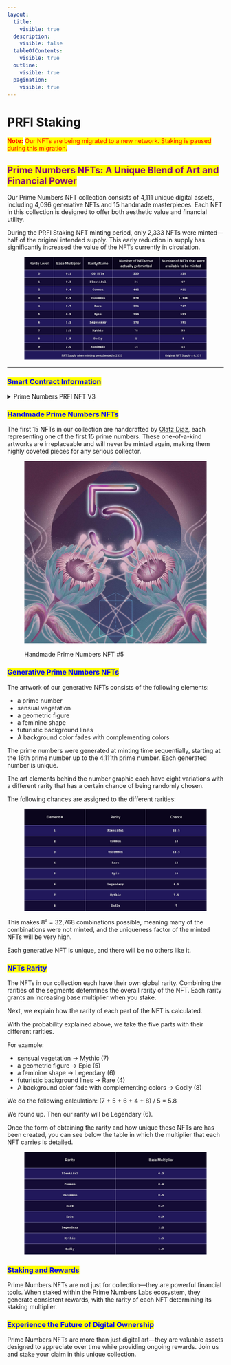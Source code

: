 ```yaml
---
layout:
  title:
    visible: true
  description:
    visible: false
  tableOfContents:
    visible: true
  outline:
    visible: true
  pagination:
    visible: true
---
```


# PRFI Staking

<mark style="color:red;">**Note:**</mark> <mark style="color:red;"></mark><mark style="color:red;">Our NFTs are being migrated to a new network. Staking is paused during this migration.</mark>

## <mark style="color:purple;">Prime Numbers NFTs: A Unique Blend of Art and Financial Power</mark>

Our Prime Numbers NFT collection consists of 4,111 unique digital assets, including 4,096 generative NFTs and 15 handmade masterpieces. Each NFT in this collection is designed to offer both aesthetic value and financial utility.

During the PRFI Staking NFT minting period, only 2,333 NFTs were minted—half of the original intended supply. This early reduction in supply has significantly increased the value of the NFTs currently in circulation.&#x20;

<figure><img src="../../../.gitbook/assets/PRFINFTS.jpg" alt=""><figcaption></figcaption></figure>

***

### <mark style="color:blue;">Smart Contract Information</mark>

<details>

<summary>Prime Numbers PRFI NFT V3</summary>

[xdc134279d46ce98cca734d9a43cc3dda63a1ac755d](https://xdc.blocksscan.io/address/xdc134279d46ce98cca734d9a43cc3dda63a1ac755d)

</details>

### <mark style="color:blue;">Handmade Prime Numbers NFTs</mark>

The first 15 NFTs in our collection are handcrafted by [Olatz Diaz](https://olatzdiaz.com/), each representing one of the first 15 prime numbers. These one-of-a-kind artworks are irreplaceable and will never be minted again, making them highly coveted pieces for any serious collector.

<figure><img src="../../../.gitbook/assets/HANDMADENFT (1).jpg" alt=""><figcaption><p>Handmade Prime Numbers NFT #5</p></figcaption></figure>

### <mark style="color:blue;">Generative Prime Numbers NFTs</mark>

The artwork of our generative NFTs consists of the following elements:

* a prime number
* sensual vegetation
* a geometric figure
* a feminine shape
* futuristic background lines
* A background color fades with complementing colors

The prime numbers were generated at minting time sequentially, starting at the 16th prime number up to the 4,111th prime number. Each generated number is unique.

The art elements behind the number graphic each have eight variations with a different rarity that has a certain chance of being randomly chosen.

The following chances are assigned to the different rarities:

<figure><img src="../../../.gitbook/assets/GENERATIVEPRFINFTS.jpg" alt=""><figcaption></figcaption></figure>

This makes 8⁵ = 32,768 combinations possible, meaning many of the combinations were not minted, and the uniqueness factor of the minted NFTs will be very high.

Each generative NFT is unique, and there will be no others like it.

### <mark style="color:blue;">NFTs Rarity</mark>

The NFTs in our collection each have their own global rarity.  Combining the rarities of the segments determines the overall rarity of the NFT. Each rarity grants an increasing base multiplier when you stake.

Next, we explain how the rarity of each part of the NFT is calculated.

With the probability explained above, we take the five parts with their different rarities.

For example:

* sensual vegetation → Mythic (7)
* a geometric figure → Epic (5)
* a feminine shape → Legendary (6)
* futuristic background lines → Rare (4)
* A background color fade with complementing colors → Godly (8)

We do the following calculation: (7 + 5 + 6 + 4 + 8) / 5 = 5.8

We round up. Then our rarity will be Legendary (6).

Once the form of obtaining the rarity and how unique these NFTs are has been created, you can see below the table in which the multiplier that each NFT carries is detailed.

<figure><img src="../../../.gitbook/assets/PRFINFTSRARITY.jpg" alt=""><figcaption></figcaption></figure>

### <mark style="color:blue;">Staking and Rewards</mark>

Prime Numbers NFTs are not just for collection—they are powerful financial tools. When staked within the Prime Numbers Labs ecosystem, they generate consistent rewards, with the rarity of each NFT determining its staking multiplier.

### <mark style="color:blue;">Experience the Future of Digital Ownership</mark>

Prime Numbers NFTs are more than just digital art—they are valuable assets designed to appreciate over time while providing ongoing rewards. Join us and stake your claim in this unique collection.
